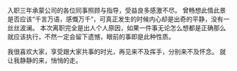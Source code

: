 
入职三年承蒙公司的各位同事照顾与指导，受益良多感激不尽。
曾畅想此情此景是否应该“千言万语，感慨万千”，可真正发生的时候内心却是出奇的平静，没有一丝丝波澜。
本次离职完全是出人个人原因，如果一件事无论怎么想都是正确那么就应该执行，不然一定会留下遗憾，眼前的事即是此种性质。

我很喜欢大家，享受跟大家共事的时光，再见来不及挥手，分别来不及怀念。
就让我静静的来，悄悄的走。

